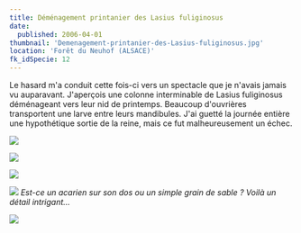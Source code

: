 ```yaml
---
title: Déménagement printanier des Lasius fuliginosus
date:
  published: 2006-04-01
thumbnail: 'Demenagement-printanier-des-Lasius-fuliginosus.jpg'
location: 'Forêt du Neuhof (ALSACE)'
fk_idSpecie: 12
---
```


Le hasard m'a conduit cette fois-ci vers un spectacle que je n'avais jamais vu auparavant. J'aperçois une colonne interminable de Lasius fuliginosus déménageant vers leur nid de printemps. Beaucoup d'ouvrières transportent une larve entre leurs mandibules. J'ai guetté la journée entière une hypothétique sortie de la reine, mais ce fut malheureusement un échec.

![](/img/articles/demenagement-printanier-lasius-fuliginosus/lasius-fuliginosus-000.jpg)

![](/img/articles/demenagement-printanier-lasius-fuliginosus/lasius-fuliginosus-001.jpg)

![](/img/articles/demenagement-printanier-lasius-fuliginosus/lasius-fuliginosus-002.jpg)

![](/img/articles/demenagement-printanier-lasius-fuliginosus/lasius-fuliginosus-003.jpg)
_Est-ce un acarien sur son dos ou un simple grain de sable ? Voilà un détail intrigant..._

![](/img/articles/demenagement-printanier-lasius-fuliginosus/lasius-fuliginosus-004.jpg)
